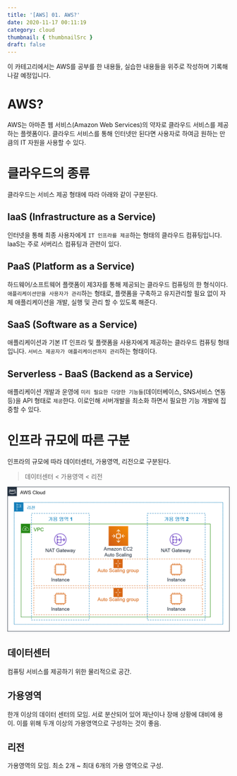 ```yaml
---
title: '[AWS] 01. AWS?'
date: 2020-11-17 00:11:19
category: cloud
thumbnail: { thumbnailSrc }
draft: false
---
```


이 카테고리에서는 AWS를 공부를 한 내용들, 실습한 내용들을 위주로 작성하며 기록해 나갈 예정입니다.

# AWS?

AWS는 아마존 웹 서비스(Amazon Web Services)의 약자로 클라우드 서비스를 제공하는 플렛폼이다. 클라우드 서비스를 통해 인터넷만 된다면 사용자로 하여금 원하는 만큼의 IT 자원을 사용할 수 있다.

# 클라우드의 종류

클라우드는 서비스 제공 형태에 따라 아래와 같이 구분된다.

## IaaS (Infrastructure as a Service)

인터넷을 통해 최종 사용자에게 `IT 인프라를 제공`하는 형태의 클라우드 컴퓨팅입니다. IaaS는 주로 서버리스 컴퓨팅과 관련이 있다.

## PaaS (Platform as a Service)

하드웨어/소프트웨어 플랫폼이 제3자를 통해 제공되는 클라우드 컴퓨팅의 한 형식이다. `애플리케이션만을 사용자가 관리`하는 형태로, 플랫폼을 구축하고 유지관리할 필요 없이 자체 애플리케이션을 개발, 실행 및 관리 할 수 있도록 해준다.

## SaaS (Software as a Service)

애플리케이션과 기본 IT 인프라 및 플랫폼을 사용자에게 제공하는 클라우드 컴퓨팅 형태입니다. `서비스 제공자가 애플리케이션까지 관리`하는 형태이다.

## Serverless - BaaS (Backend as a Service)

애플리케이션 개발과 운영에 `미리 필요한 다양한 기능들`(데이터베이스, SNS서비스 연동 등)을 API 형태로 `제공`한다. 이로인해 서버개발을 최소화 하면서 필요한 기능 개발에 집중할 수 있다.

# 인프라 규모에 따른 구분

인프라의 규모에 따라 데이터센터, 가용영역, 리전으로 구분된다.

> 데이터센터 < 가용영역 < 리전

![](./images/aws-1-01.png)

## 데이터센터

컴퓨팅 서비스를 제공하기 위한 물리적으로 공간.

## 가용영역

한개 이상의 데이터 센터의 모임. 서로 분산되어 있어 재난이나 장애 상황에 대비에 용이. 이를 위해 두개 이상의 가용영역으로 구성하는 것이 좋음.

## 리전

가용영역의 모임. 최소 2개 ~ 최대 6개의 가용 영역으로 구성.
